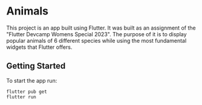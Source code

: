# Animals

This project is an app built using Flutter.
It was built as an assignment of the "Flutter Devcamp Womens Special 2023".
The purpose of it is to display popular animals of 6 different species while using the most fundamental widgets that Flutter offers.

## Getting Started

To start the app run:

```
flutter pub get
flutter run
```
